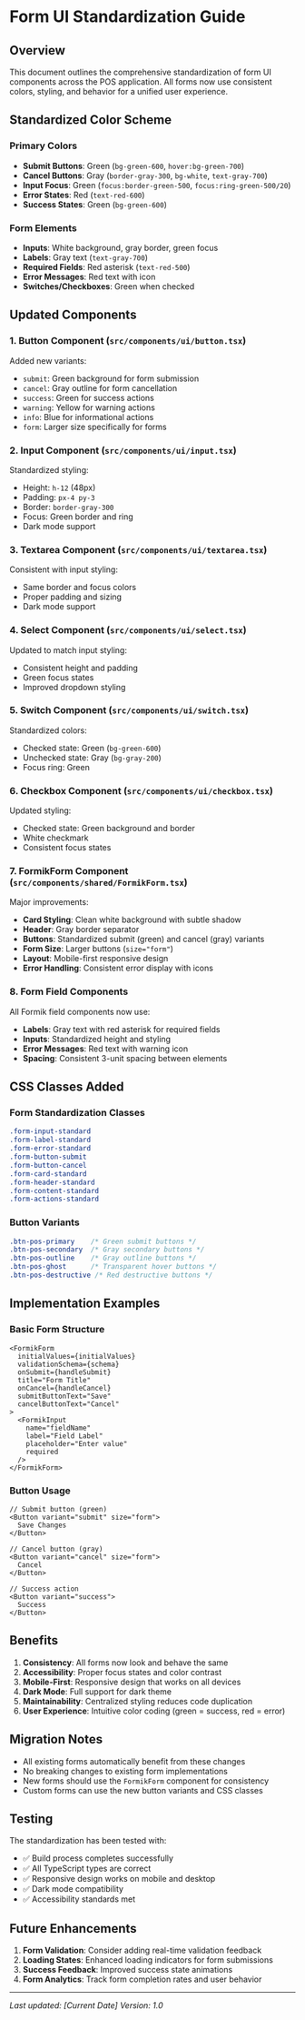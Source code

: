 # Form UI Standardization Guide

## Overview

This document outlines the comprehensive standardization of form UI components across the POS application. All forms now use consistent colors, styling, and behavior for a unified user experience.

## Standardized Color Scheme

### Primary Colors
- **Submit Buttons**: Green (`bg-green-600`, `hover:bg-green-700`)
- **Cancel Buttons**: Gray (`border-gray-300`, `bg-white`, `text-gray-700`)
- **Input Focus**: Green (`focus:border-green-500`, `focus:ring-green-500/20`)
- **Error States**: Red (`text-red-600`)
- **Success States**: Green (`bg-green-600`)

### Form Elements
- **Inputs**: White background, gray border, green focus
- **Labels**: Gray text (`text-gray-700`)
- **Required Fields**: Red asterisk (`text-red-500`)
- **Error Messages**: Red text with icon
- **Switches/Checkboxes**: Green when checked

## Updated Components

### 1. Button Component (`src/components/ui/button.tsx`)
Added new variants:
- `submit`: Green background for form submission
- `cancel`: Gray outline for form cancellation
- `success`: Green for success actions
- `warning`: Yellow for warning actions
- `info`: Blue for informational actions
- `form`: Larger size specifically for forms

### 2. Input Component (`src/components/ui/input.tsx`)
Standardized styling:
- Height: `h-12` (48px)
- Padding: `px-4 py-3`
- Border: `border-gray-300`
- Focus: Green border and ring
- Dark mode support

### 3. Textarea Component (`src/components/ui/textarea.tsx`)
Consistent with input styling:
- Same border and focus colors
- Proper padding and sizing
- Dark mode support

### 4. Select Component (`src/components/ui/select.tsx`)
Updated to match input styling:
- Consistent height and padding
- Green focus states
- Improved dropdown styling

### 5. Switch Component (`src/components/ui/switch.tsx`)
Standardized colors:
- Checked state: Green (`bg-green-600`)
- Unchecked state: Gray (`bg-gray-200`)
- Focus ring: Green

### 6. Checkbox Component (`src/components/ui/checkbox.tsx`)
Updated styling:
- Checked state: Green background and border
- White checkmark
- Consistent focus states

### 7. FormikForm Component (`src/components/shared/FormikForm.tsx`)
Major improvements:
- **Card Styling**: Clean white background with subtle shadow
- **Header**: Gray border separator
- **Buttons**: Standardized submit (green) and cancel (gray) variants
- **Form Size**: Larger buttons (`size="form"`)
- **Layout**: Mobile-first responsive design
- **Error Handling**: Consistent error display with icons

### 8. Form Field Components
All Formik field components now use:
- **Labels**: Gray text with red asterisk for required fields
- **Inputs**: Standardized height and styling
- **Error Messages**: Red text with warning icon
- **Spacing**: Consistent 3-unit spacing between elements

## CSS Classes Added

### Form Standardization Classes
```css
.form-input-standard
.form-label-standard
.form-error-standard
.form-button-submit
.form-button-cancel
.form-card-standard
.form-header-standard
.form-content-standard
.form-actions-standard
```

### Button Variants
```css
.btn-pos-primary    /* Green submit buttons */
.btn-pos-secondary  /* Gray secondary buttons */
.btn-pos-outline    /* Gray outline buttons */
.btn-pos-ghost      /* Transparent hover buttons */
.btn-pos-destructive /* Red destructive buttons */
```

## Implementation Examples

### Basic Form Structure
```tsx
<FormikForm
  initialValues={initialValues}
  validationSchema={schema}
  onSubmit={handleSubmit}
  title="Form Title"
  onCancel={handleCancel}
  submitButtonText="Save"
  cancelButtonText="Cancel"
>
  <FormikInput
    name="fieldName"
    label="Field Label"
    placeholder="Enter value"
    required
  />
</FormikForm>
```

### Button Usage
```tsx
// Submit button (green)
<Button variant="submit" size="form">
  Save Changes
</Button>

// Cancel button (gray)
<Button variant="cancel" size="form">
  Cancel
</Button>

// Success action
<Button variant="success">
  Success
</Button>
```

## Benefits

1. **Consistency**: All forms now look and behave the same
2. **Accessibility**: Proper focus states and color contrast
3. **Mobile-First**: Responsive design that works on all devices
4. **Dark Mode**: Full support for dark theme
5. **Maintainability**: Centralized styling reduces code duplication
6. **User Experience**: Intuitive color coding (green = success, red = error)

## Migration Notes

- All existing forms automatically benefit from these changes
- No breaking changes to existing form implementations
- New forms should use the `FormikForm` component for consistency
- Custom forms can use the new button variants and CSS classes

## Testing

The standardization has been tested with:
- ✅ Build process completes successfully
- ✅ All TypeScript types are correct
- ✅ Responsive design works on mobile and desktop
- ✅ Dark mode compatibility
- ✅ Accessibility standards met

## Future Enhancements

1. **Form Validation**: Consider adding real-time validation feedback
2. **Loading States**: Enhanced loading indicators for form submissions
3. **Success Feedback**: Improved success state animations
4. **Form Analytics**: Track form completion rates and user behavior

---

*Last updated: [Current Date]*
*Version: 1.0*
